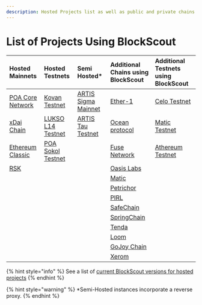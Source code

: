 ```yaml
---
description: Hosted Projects list as well as public and private chains using BlockScout
---
```


# List of Projects Using BlockScout

| **Hosted Mainnets** | **Hosted Testnets** | **Semi Hosted\*** | **Additional Chains using BlockScout** | **Additional Testnets using BlockScout** |
| :--- | :--- | :--- | :--- | :--- |
| [POA Core Network](https://blockscout.com/poa/core) | [Kovan Testnet](https://blockscout.com/eth/kovan) | [ARTIS Sigma Mainnet](https://blockscout.com/artis/sigma1) | [Ether-1](https://blocks.ether1.wattpool.net/) | [Celo Testnet](https://alfajores-blockscout.celo-testnet.org/) |
| [xDai Chain](https://blockscout.com/poa/dai) | [LUKSO L14 Testnet](https://blockscout.com/lukso/l14) | [ARTIS Tau Testnet](https://blockscout.com/artis/tau1) | [Ocean protocol](https://submarine.oceanprotocol.com/) | [Matic Testnet](https://explorer.testnet2.matic.network/) |
| [Ethereum Classic](https://blockscout.com/etc/mainnet) | [POA Sokol Testnet](https://blockscout.com/poa/sokol) |  | [Fuse Network](https://explorer.fusenet.io/) | [Athereum Testnet](http://athexplorer.ava.network/) |
| [RSK](https://blockscout.com/rsk/mainnet) |  |  | [Oasis Labs](https://blockexplorer.oasiscloud.io/) |  |
|  |  |  | [Matic](https://alpha-mainnet.explorer.matic.network) |  |
|  |  |  | [Petrichor](https://explorer.petrachor.com/) |  |
|  |  |  | [PIRL](http://pirl.es/) |  |
|  |  |  | [SafeChain](https://www.safechain.io/) |  |
|  |  |  | [SpringChain](https://springrole.com/) |  |
|  |  |  | [Tenda](https://tenda.network) |  |
|  |  |  | [Loom](https://basechain-blockexplorer.dappchains.com/) |  |
|  |  |  | [GoJoy Chain](https://gojoychain.com/) |  |
|  |  |  | [Xerom](https://blocks.xerom.org/) |  |

{% hint style="info" %}
See a list of [current BlockScout versions for hosted projects](../about/use-cases/hosted-blockscout.md)
{% endhint %}

{% hint style="warning" %}
\*Semi-Hosted instances incorporate a reverse proxy.
{% endhint %}

